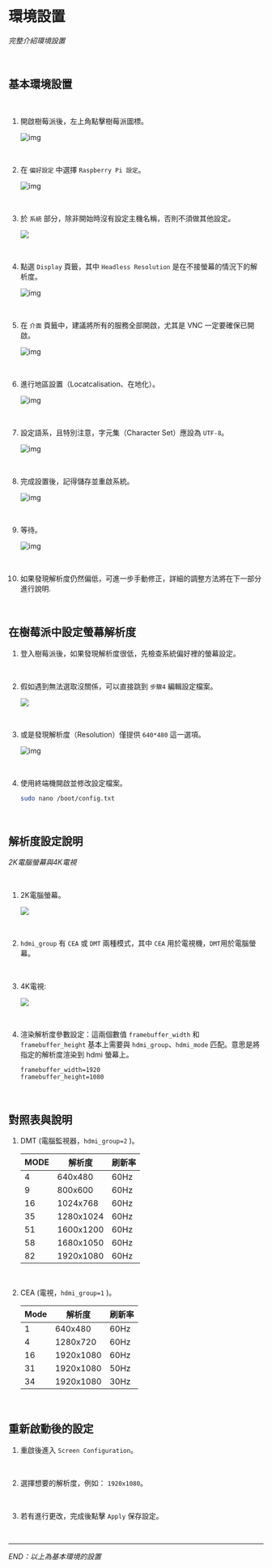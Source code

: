 # 環境設置

_完整介紹環境設置_

<br>

## 基本環境設置

<br>

1. 開啟樹莓派後，左上角點擊樹莓派圖標。

   ![img](images/img_91.png)

<br>

2. 在 `偏好設定` 中選擇 `Raspberry Pi 設定`。

   ![img](images/img_92.png)

<br>

3. 於 `系統` 部分，除非開始時沒有設定主機名稱，否則不須做其他設定。

   ![](images/img_93.png)   

<br>

4. 點選 `Display` 頁籤，其中 `Headless Resolution` 是在不接螢幕的情況下的解析度。

   ![img](images/img_95.png)

<br>

5. 在 `介面` 頁籤中，建議將所有的服務全部開啟，尤其是 VNC 一定要確保已開啟。

   ![img](images/img_96.png)

<br>

6. 進行地區設置（Locatcalisation、在地化）。

   ![img](images/img_97.png)

<br>

7. 設定語系，且特別注意，字元集（Character Set）應設為 `UTF-8`。

   ![img](images/img_98.png)

<br>

8. 完成設置後，記得儲存並重啟系統。

   ![img](images/img_99.png)

<br>

9. 等待。

   ![img](images/img_100.png)

<br>

10. 如果發現解析度仍然偏低，可進一步手動修正，詳細的調整方法將在下一部分進行說明.

<br>

## 在樹莓派中設定螢幕解析度

1. 登入樹莓派後，如果發現解析度很低，先檢查系統偏好裡的螢幕設定。

<br>

2. 假如遇到無法選取沒關係，可以直接跳到 `步驟4` 編輯設定檔案。

   ![](images/img_301.png)

<br>

3. 或是發現解析度（Resolution）僅提供 `640*480` 這一選項。

   ![img](images/img_101.png)

<br>

4. 使用終端機開啟並修改設定檔案。

   ```bash
   sudo nano /boot/config.txt
   ```

<br>

## 解析度設定說明

_2K電腦螢幕與4K電視_

<br>

1. 2K電腦螢幕。

   ![](images/img_102.png)

<br>

2. `hdmi_group` 有 `CEA` 或 `DMT` 兩種模式，其中 `CEA` 用於電視機，`DMT`用於電腦螢幕。

<br>

3. 4K電視:

   ![](images/img_103.png)

<br>

4. 渲染解析度參數設定：這兩個數值 `framebuffer_width` 和 `framebuffer_height` 基本上需要與 `hdmi_group`、`hdmi_mode` 匹配。意思是將指定的解析度渲染到 hdmi 螢幕上。

   ```
   framebuffer_width=1920
   framebuffer_height=1080
   ```

<br>

## 對照表與說明

1. DMT (電腦監視器，`hdmi_group=2` )。

   | MODE | 解析度    | 刷新率 |
   | ---- | --------- | ------ |
   | 4    | 640x480   | 60Hz   |
   | 9    | 800x600   | 60Hz   |
   | 16   | 1024x768  | 60Hz   |
   | 35   | 1280x1024 | 60Hz   |
   | 51   | 1600x1200 | 60Hz   |
   | 58   | 1680x1050 | 60Hz   |
   | 82   | 1920x1080 | 60Hz   |

<br>

2. CEA (電視，`hdmi_group=1` )。

   | Mode | 解析度    | 刷新率 |
   | ---- | --------- | ------ |
   | 1    | 640x480   | 60Hz   |
   | 4    | 1280x720  | 60Hz   |
   | 16   | 1920x1080 | 60Hz   |
   | 31   | 1920x1080 | 50Hz   |
   | 34   | 1920x1080 | 30Hz   |

<br>

## 重新啟動後的設定

1. 重啟後進入 `Screen Configuration`。

<br>

2. 選擇想要的解析度，例如： `1920x1080`。

<br>

3. 若有進行更改，完成後點擊 `Apply` 保存設定。

<br>

___

_END：以上為基本環境的設置_
